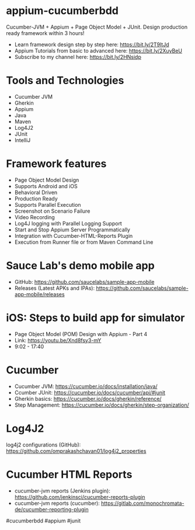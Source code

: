 # appium-cucumberbdd
Cucumber-JVM + Appium + Page Object Model + JUnit. Design production ready framework within 3 hours!

- Learn framework design step by step here: https://bit.ly/2T9ltJd
- Appium Tutorials from basic to advanced here: https://bit.ly/2XuyBeU
- Subscribe to my channel here: https://bit.ly/2HNsidp


Tools and Technologies
======================
- Cucumber JVM
- Gherkin
- Appium
- Java
- Maven
- Log4J2
- JUnit
- IntelliJ

Framework features
==================
- Page Object Model Design
- Supports Android and iOS
- Behavioral Driven
- Production Ready
- Supports Parallel Execution
- Screenshot on Scenario Failure
- Video Recording
- Log4J logging with Parallel Logging Support
- Start and Stop Appium Server Programmatically
- Integration with Cucumber-HTML-Reports Plugin
- Execution from Runner file or from Maven Command Line

Sauce Lab's demo mobile app
===========================
- GitHub: https://github.com/saucelabs/sample-app-mobile
- Releases (Latest APKs and IPAs): https://github.com/saucelabs/sample-app-mobile/releases

iOS: Steps to build app for simulator
=====================================
- Page Object Model (POM) Design with Appium - Part 4
- Link: https://youtu.be/Xnd8fsy3-mY
- 9:02 - 17:40

Cucumber
========
- Cucumber JVM: https://cucumber.io/docs/installation/java/
- Ccumber JUnit: https://cucumber.io/docs/cucumber/api/#junit
- Gherkin basics: https://cucumber.io/docs/gherkin/reference/
- Step Management: https://cucumber.io/docs/gherkin/step-organization/

Log4J2
=======
log4j2 configurations (GitHub): https://github.com/omprakashchavan01/log4j2_properties

Cucumber HTML Reports
=====================
- cucumber-jvm reports (Jenkins plugin): https://github.com/jenkinsci/cucumber-reports-plugin
- cucumber-jvm reports (cucumber): https://gitlab.com/monochromata-de/cucumber-reporting-plugin

#cucumberbdd #appium #junit